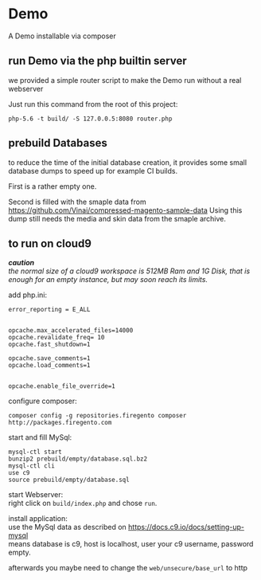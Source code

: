 Demo
============

A Demo installable via composer


## run Demo via the php builtin server

we provided a simple router script to make the Demo run without a real webserver

Just run this command from the root of this project:

```
php-5.6 -t build/ -S 127.0.0.5:8080 router.php
```


## prebuild Databases

to reduce the time of the initial database creation, it provides some
small database dumps to speed up for example CI builds.

First is a rather empty one.

Second is filled with the smaple data from https://github.com/Vinai/compressed-magento-sample-data
Using this dump still needs the media and skin data from the smaple archive.


## to run on cloud9

***caution***  
*the normal size of a cloud9 workspace is 512MB Ram and 1G Disk,
that is enough for an empty instance, but may soon reach its limits.*


add php.ini:  
```
error_reporting = E_ALL


opcache.max_accelerated_files=14000
opcache.revalidate_freq= 10
opcache.fast_shutdown=1

opcache.save_comments=1
opcache.load_comments=1


opcache.enable_file_override=1
```

configure composer:  
```
composer config -g repositories.firegento composer http://packages.firegento.com
```

start and fill MySql:  
```
mysql-ctl start
bunzip2 prebuild/empty/database.sql.bz2
mysql-ctl cli
use c9
source prebuild/empty/database.sql
```

start Webserver:  
right click on `build/index.php` and chose `run`. 

install application:  
use the MySql data as described on https://docs.c9.io/docs/setting-up-mysql  
means database is c9, host is localhost, user your c9 username, password empty.

afterwards you maybe need to change the `web/unsecure/base_url` to http


